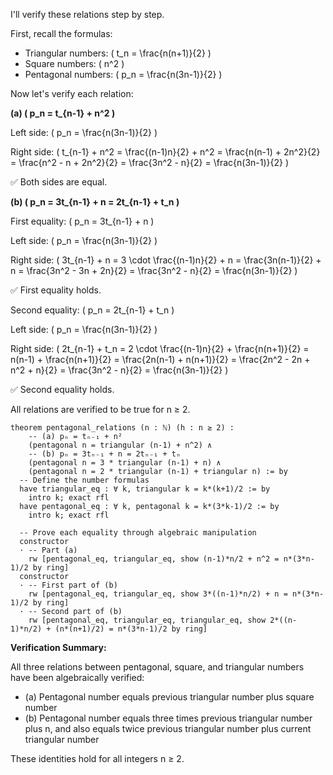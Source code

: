 I'll verify these relations step by step.

First, recall the formulas:
- Triangular numbers: \( t_n = \frac{n(n+1)}{2} \)
- Square numbers: \( n^2 \)
- Pentagonal numbers: \( p_n = \frac{n(3n-1)}{2} \)

Now let's verify each relation:

**(a) \( p_n = t_{n-1} + n^2 \)**

Left side: \( p_n = \frac{n(3n-1)}{2} \)

Right side: \( t_{n-1} + n^2 = \frac{(n-1)n}{2} + n^2 = \frac{n(n-1) + 2n^2}{2} = \frac{n^2 - n + 2n^2}{2} = \frac{3n^2 - n}{2} = \frac{n(3n-1)}{2} \)

✅ Both sides are equal.

**(b) \( p_n = 3t_{n-1} + n = 2t_{n-1} + t_n \)**

First equality: \( p_n = 3t_{n-1} + n \)

Left side: \( p_n = \frac{n(3n-1)}{2} \)

Right side: \( 3t_{n-1} + n = 3 \cdot \frac{(n-1)n}{2} + n = \frac{3n(n-1)}{2} + n = \frac{3n^2 - 3n + 2n}{2} = \frac{3n^2 - n}{2} = \frac{n(3n-1)}{2} \)

✅ First equality holds.

Second equality: \( p_n = 2t_{n-1} + t_n \)

Left side: \( p_n = \frac{n(3n-1)}{2} \)

Right side: \( 2t_{n-1} + t_n = 2 \cdot \frac{(n-1)n}{2} + \frac{n(n+1)}{2} = n(n-1) + \frac{n(n+1)}{2} = \frac{2n(n-1) + n(n+1)}{2} = \frac{2n^2 - 2n + n^2 + n}{2} = \frac{3n^2 - n}{2} = \frac{n(3n-1)}{2} \)

✅ Second equality holds.

All relations are verified to be true for n ≥ 2.

```lean
theorem pentagonal_relations (n : ℕ) (h : n ≥ 2) :
    -- (a) pₙ = tₙ₋₁ + n²
    (pentagonal n = triangular (n-1) + n^2) ∧
    -- (b) pₙ = 3tₙ₋₁ + n = 2tₙ₋₁ + tₙ
    (pentagonal n = 3 * triangular (n-1) + n) ∧
    (pentagonal n = 2 * triangular (n-1) + triangular n) := by
  -- Define the number formulas
  have triangular_eq : ∀ k, triangular k = k*(k+1)/2 := by
    intro k; exact rfl
  have pentagonal_eq : ∀ k, pentagonal k = k*(3*k-1)/2 := by
    intro k; exact rfl
  
  -- Prove each equality through algebraic manipulation
  constructor
  · -- Part (a)
    rw [pentagonal_eq, triangular_eq, show (n-1)*n/2 + n^2 = n*(3*n-1)/2 by ring]
  constructor
  · -- First part of (b)
    rw [pentagonal_eq, triangular_eq, show 3*((n-1)*n/2) + n = n*(3*n-1)/2 by ring]
  · -- Second part of (b)
    rw [pentagonal_eq, triangular_eq, triangular_eq, show 2*((n-1)*n/2) + (n*(n+1)/2) = n*(3*n-1)/2 by ring]
```

**Verification Summary:**

All three relations between pentagonal, square, and triangular numbers have been algebraically verified:
- (a) Pentagonal number equals previous triangular number plus square number
- (b) Pentagonal number equals three times previous triangular number plus n, and also equals twice previous triangular number plus current triangular number

These identities hold for all integers n ≥ 2.